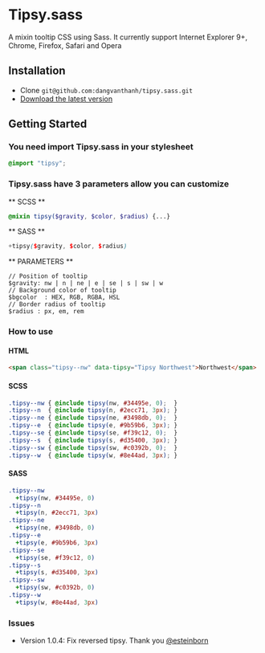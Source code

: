 # Tipsy.sass
A mixin tooltip CSS using Sass. It currently support Internet Explorer 9+, Chrome, Firefox, Safari and Opera

## Installation
* Clone ``git@github.com:dangvanthanh/tipsy.sass.git``
* [Download the latest version](https://github.com/dangvanthanh/tipsy.sass/archive/master.zip)

## Getting Started

### You need import Tipsy.sass in your stylesheet

```scss
@import "tipsy";
```

### Tipsy.sass have 3 parameters allow you can customize

** SCSS **

```scss
@mixin tipsy($gravity, $color, $radius) {...}
```

** SASS **

```scss
+tipsy($gravity, $color, $radius)
```

** PARAMETERS **

```
// Position of tooltip
$gravity: nw | n | ne | e | se | s | sw | w
// Background color of tooltip
$bgcolor  : HEX, RGB, RGBA, HSL
// Border radius of tooltip
$radius : px, em, rem
```

### How to use

#### HTML

```html
<span class="tipsy--nw" data-tipsy="Tipsy Northwest">Northwest</span>
```

#### SCSS

```scss
.tipsy--nw { @include tipsy(nw, #34495e, 0);  }
.tipsy--n  { @include tipsy(n, #2ecc71, 3px); }
.tipsy--ne { @include tipsy(ne, #3498db, 0);  }
.tipsy--e  { @include tipsy(e, #9b59b6, 3px); }
.tipsy--se { @include tipsy(se, #f39c12, 0);  }
.tipsy--s  { @include tipsy(s, #d35400, 3px); }
.tipsy--sw { @include tipsy(sw, #c0392b, 0);  }
.tipsy--w  { @include tipsy(w, #8e44ad, 3px); }
```

#### SASS

```sass
.tipsy--nw
  +tipsy(nw, #34495e, 0)
.tipsy--n
  +tipsy(n, #2ecc71, 3px)
.tipsy--ne
  +tipsy(ne, #3498db, 0)
.tipsy--e
  +tipsy(e, #9b59b6, 3px)
.tipsy--se
  +tipsy(se, #f39c12, 0)
.tipsy--s
  +tipsy(s, #d35400, 3px)
.tipsy--sw
  +tipsy(sw, #c0392b, 0)
.tipsy--w
  +tipsy(w, #8e44ad, 3px)
```

### Issues

- Version 1.0.4: Fix reversed tipsy. Thank you [@esteinborn](https://github.com/esteinborn)